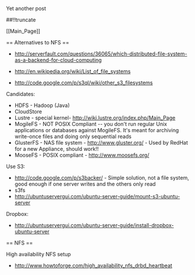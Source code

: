 Yet another post

[meta:author]: <> (Jonas Colmsjo)
[meta:title]: <> (Distributed-file-systems.md)
[meta:date]: <> (2012-01-01)
[meta:nested:key]: <> (Metadata value)

##!!truncate


[[Main_Page]]


== Alternatives to NFS ==

* http://serverfault.com/questions/36065/which-distributed-file-system-as-a-backend-for-cloud-computing
* http://en.wikipedia.org/wiki/List_of_file_systems

* http://code.google.com/p/s3ql/wiki/other_s3_filesystems

Candidates:
* HDFS - Hadoop (Java)
* CloudStore
* Lustre - special kernel- http://wiki.lustre.org/index.php/Main_Page
* MogileFS - NOT POSIX Compliant -- you don't run regular Unix applications or databases against MogileFS. It's meant for archiving write-once files and doing only sequential reads
* GlusterFS - NAS file system - http://www.gluster.org/ - Used by RedHat for a new Appliance, should work!!
* MooseFS - POSIX compliant - http://www.moosefs.org/


Use S3:
* http://code.google.com/p/s3backer/ - Simple solution, not a file system, good enough if one server writes and the others only read
* s3fs
* http://ubuntuservergui.com/ubuntu-server-guide/mount-s3-ubuntu-server


Dropbox:
* http://ubuntuservergui.com/ubuntu-server-guide/install-dropbox-ubuntu-server



== NFS ==

High availability NFS setup

* http://www.howtoforge.com/high_availability_nfs_drbd_heartbeat
